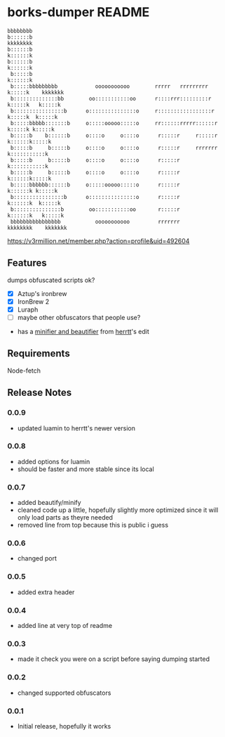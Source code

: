 # borks-dumper README

```
bbbbbbbb                                                                                   
b::::::b                                                                kkkkkkkk           
b::::::b                                                                k::::::k           
b::::::b                                                                k::::::k           
 b:::::b                                                                k::::::k           
 b:::::bbbbbbbbb            ooooooooooo        rrrrr   rrrrrrrrr         k:::::k    kkkkkkk
 b::::::::::::::bb        oo:::::::::::oo      r::::rrr:::::::::r        k:::::k   k:::::k 
 b::::::::::::::::b      o:::::::::::::::o     r:::::::::::::::::r       k:::::k  k:::::k  
 b:::::bbbbb:::::::b     o:::::ooooo:::::o     rr::::::rrrrr::::::r      k:::::k k:::::k   
 b:::::b    b::::::b     o::::o     o::::o      r:::::r     r:::::r      k::::::k:::::k    
 b:::::b     b:::::b     o::::o     o::::o      r:::::r     rrrrrrr      k:::::::::::k     
 b:::::b     b:::::b     o::::o     o::::o      r:::::r                  k:::::::::::k     
 b:::::b     b:::::b     o::::o     o::::o      r:::::r                  k::::::k:::::k    
 b:::::bbbbbb::::::b     o:::::ooooo:::::o      r:::::r                 k::::::k k:::::k   
 b::::::::::::::::b      o:::::::::::::::o      r:::::r                 k::::::k  k:::::k  
 b:::::::::::::::b        oo:::::::::::oo       r:::::r                 k::::::k   k:::::k 
 bbbbbbbbbbbbbbbb           ooooooooooo         rrrrrrr                 kkkkkkkk    kkkkkkk
```
https://v3rmillion.net/member.php?action=profile&uid=492604

## Features

dumps obfuscated scripts ok?
- [x] Aztup's ironbrew
- [x] IronBrew 2
- [x] Luraph
- [ ] maybe other obfuscators that people use?

- has a [minifier and beautifier](https://github.com/Herrtt/luamin.js/) from [herrtt](https://v3rmillion.net/member.php?action=profile&uid=599062)'s edit

## Requirements

Node-fetch

## Release Notes

### 0.0.9


- updated luamin to herrtt's newer version


### 0.0.8

- added options for luamin
- should be faster and more stable since its local 

### 0.0.7

- added beautify/minify
- cleaned code up a little, hopefully slightly more optimized since it will only load parts as theyre needed
- removed line from top because this is public i guess

### 0.0.6

- changed port

### 0.0.5

- added extra header

### 0.0.4

- added line at very top of readme

### 0.0.3

- made it check you were on a script before saying dumping started

### 0.0.2

- changed supported obfuscators

### 0.0.1

- Initial release, hopefully it works
